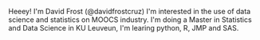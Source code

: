 Heeey!
I'm David Frost (@davidfrostcruz) 
I'm interested in the use of data science and statistics on MOOCS industry. 
I'm doing a Master in Statistics and Data Science in KU Leuveun, I'm learing python, R, JMP and SAS. 
